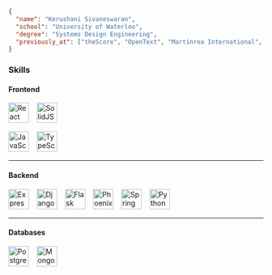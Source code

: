 ```json
{
  "name": "Kerushani Sivaneswaran",
  "school": "University of Waterloo",
  "degree": "Systems Design Engineering",
  "previously_at": ["theScore", "OpenText", "Martinrea International", "HubHead"]
}
```
### Skills

#### Frontend

<p align="left">
  <img src="https://cdn.jsdelivr.net/gh/devicons/devicon/icons/react/react-original.svg" width="40" height="40" alt="React" />
  &nbsp;&nbsp;
  <img src="https://cdn.jsdelivr.net/gh/devicons/devicon/icons/solidjs/solidjs-original.svg" width="40" height="40" alt="SolidJS" />
</p>

<p align="left">
  <img src="https://cdn.jsdelivr.net/gh/devicons/devicon/icons/javascript/javascript-original.svg" width="40" height="40" alt="JavaScript" />
  &nbsp;&nbsp;
  <img src="https://cdn.jsdelivr.net/gh/devicons/devicon/icons/typescript/typescript-original.svg" width="40" height="40" alt="TypeScript" />
</p>

---

#### Backend

<p align="left">
  <img src="https://cdn.jsdelivr.net/gh/devicons/devicon/icons/express/express-original.svg" width="40" height="40" alt="Express" />
  &nbsp;&nbsp;
  <img src="https://cdn.jsdelivr.net/gh/devicons/devicon/icons/django/django-plain.svg" width="40" height="40" alt="Django" />
  &nbsp;&nbsp;
  <img src="https://cdn.jsdelivr.net/gh/devicons/devicon/icons/flask/flask-original.svg" width="40" height="40" alt="Flask" />
  &nbsp;&nbsp;
  <img src="https://cdn.jsdelivr.net/gh/devicons/devicon/icons/elixir/elixir-original.svg" width="40" height="40" alt="Phoenix (Elixir)" />
  &nbsp;&nbsp;
  <img src="https://cdn.jsdelivr.net/gh/devicons/devicon/icons/java/java-original.svg" width="40" height="40" alt="Spring Boot / Quarkus" />
    &nbsp;&nbsp;
  <img src="https://cdn.jsdelivr.net/gh/devicons/devicon/icons/python/python-original.svg" width="40" height="40" alt="Python" />
</p>

---

#### Databases

<p align="left">
  <img src="https://cdn.jsdelivr.net/gh/devicons/devicon/icons/postgresql/postgresql-original.svg" width="40" height="40" alt="PostgreSQL" />
  &nbsp;&nbsp;
  <img src="https://cdn.jsdelivr.net/gh/devicons/devicon/icons/mongodb/mongodb-original.svg" width="40" height="40" alt="MongoDB" />
</p>
